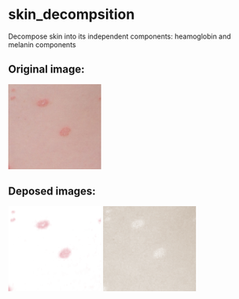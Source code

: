 skin_decompsition
=================

Decompose skin into its independent components: heamoglobin and melanin components 

## Original image:
![original](https://raw.githubusercontent.com/niufuren/skin_decompsition/master/images/sample.bmp)

## Deposed images:
![haemoglobin](https://raw.githubusercontent.com/niufuren/skin_decompsition/master/images/haemoglobin.bmp)
![melanin](https://raw.githubusercontent.com/niufuren/skin_decompsition/master/images/melanin.bmp)

